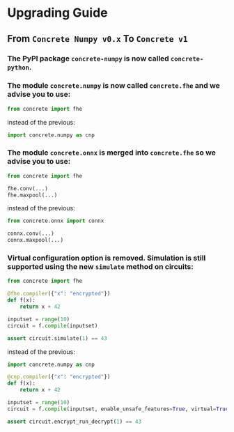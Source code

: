 # Upgrading Guide

## From `Concrete Numpy v0.x` To `Concrete v1`

### The PyPI package `concrete-numpy` is now called `concrete-python`.

### The module `concrete.numpy` is now called `concrete.fhe` and we advise you to use:

```python
from concrete import fhe
```

instead of the previous:

```python
import concrete.numpy as cnp
```

### The module `concrete.onnx` is merged into `concrete.fhe` so we advise you to use:

```python
from concrete import fhe

fhe.conv(...)
fhe.maxpool(...)
```

instead of the previous:

```python
from concrete.onnx import connx

connx.conv(...)
connx.maxpool(...)
```

### Virtual configuration option is removed. Simulation is still supported using the new `simulate` method on circuits:

```python
from concrete import fhe

@fhe.compiler({"x": "encrypted"})
def f(x):
    return x + 42

inputset = range(10)
circuit = f.compile(inputset)

assert circuit.simulate(1) == 43
```

instead of the previous:

```python
import concrete.numpy as cnp

@cnp.compiler({"x": "encrypted"})
def f(x):
    return x + 42

inputset = range(10)
circuit = f.compile(inputset, enable_unsafe_features=True, virtual=True)

assert circuit.encrypt_run_decrypt(1) == 43
```
